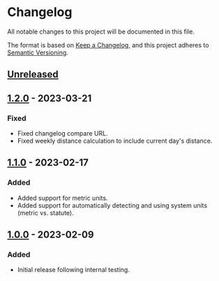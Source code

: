 # Changelog

All notable changes to this project will be documented in this file.

The format is based on [Keep a Changelog](https://keepachangelog.com/en/1.0.0/),
and this project adheres to [Semantic Versioning](https://semver.org/spec/v2.0.0.html).

## [Unreleased]

## [1.2.0] - 2023-03-21

### Fixed

- Fixed changelog compare URL.
- Fixed weekly distance calculation to include current day's distance.

## [1.1.0] - 2023-02-17

### Added

- Added support for metric units.
- Added support for automatically detecting and using system units (metric vs. statute).

## [1.0.0] - 2023-02-09

### Added

- Initial release following internal testing.

[unreleased]: https://github.com/cliffordoravec/all-the-small-things/compare/v1.2.0...HEAD
[1.2.0]: https://github.com/cliffordoravec/all-the-small-things/compare/v1.1.0...v1.2.0
[1.1.0]: https://github.com/cliffordoravec/all-the-small-things/compare/v1.0.0...v1.1.0
[1.0.0]: https://github.com/cliffordoravec/all-the-small-things/releases/tag/v1.0.0